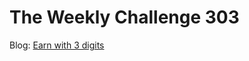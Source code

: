 # The Weekly Challenge 303

Blog: [Earn with 3 digits](https://dev.to/simongreennet/earn-with-3-digits-45b6)
